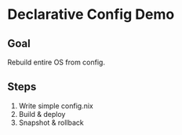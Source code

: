 # Declarative Config Demo

## Goal
Rebuild entire OS from config.

## Steps
1. Write simple config.nix
2. Build & deploy
3. Snapshot & rollback
